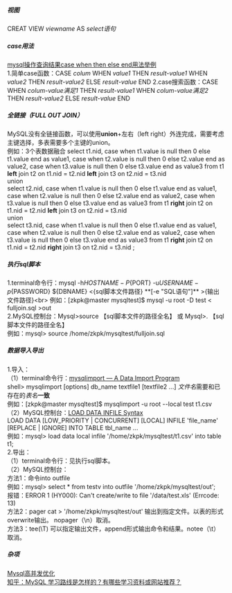 ##### 视图
CREAT VIEW *viewname* AS *select语句* <br>
##### case用法
[mysql操作查询结果case when then else end用法举例](https://www.cnblogs.com/clphp/p/6256207.html)<br>
1.简单case函数：CASE *colum* WHEN *value1* THEN *result-value1* WHEN *value2* THEN *result-value2* ELSE *result-value* END
2.case搜索函数：CASE WHEN *colum-value满足1* THEN *result-value1* WHEN *colum-value满足2* THEN *result-value2* ELSE *result-value* END
##### 全链接（FULL OUT JOIN）
MySQL没有全链接函数，可以使用**union**+左右（left right）外连完成，需要考虑主键选择，多表需要多个主键的union。<br>
例如：3个表数据融合 select t1.nid, case when t1.value is null then 0 else t1.value end as value1, case when t2.value is null then 0 else t2.value end as value2, case when t3.value is null then 0 else t3.value end as value3 from t1 **left** join t2 on t1.nid = t2.nid **left** join t3 on t2.nid = t3.nid <br>
union <br>
select t2.nid, case when t1.value is null then 0 else t1.value end as value1, case when t2.value is null then 0 else t2.value end as value2, case when t3.value is null then 0 else t3.value end as value3 from t1 **right** join t2 on t1.nid = t2.nid **left** join t3 on t2.nid = t3.nid <br>
union <br>
select t3.nid, case when t1.value is null then 0 else t1.value end as value1, case when t2.value is null then 0 else t2.value end as value2, case when t3.value is null then 0 else t3.value end as value3 from t1 **right** join t2 on t1.nid = t2.nid **right** join t3 on t2.nid = t3.nid ;<br>
##### 执行sql脚本
1.terminal命令行：mysql -h${HOSTNAME}  -P${PORT}  -u${USERNAME} -p${PASSWORD} ${DBNAME} <{sql脚本文件路径} **[-e "SQL语句"]** >{输出文件路径}<br>
例如：[zkpk@master mysqltest]$ mysql -u root -D test < fulljoin.sql >out <br>
2.MySQL控制台：Mysql>source 【sql脚本文件的路径全名】 或 Mysql>\. 【sql脚本文件的路径全名】<br>
例如：mysql> source /home/zkpk/mysqltest/fulljoin.sql <br>
##### 数据导入导出
1.导入：<br>
（1）terminal命令行：[mysqlimport — A Data Import Program](https://dev.mysql.com/doc/refman/8.0/en/mysqlimport.html)<br>
shell> mysqlimport [options] db_name textfile1 [textfile2 ...] *文件名*需要和已存在的*表名***一致**<br>
例如：[zkpk@master mysqltest]$ mysqlimport -u root --local test t1.csv <br>
（2）MySQL控制台：[LOAD DATA INFILE Syntax](https://dev.mysql.com/doc/refman/8.0/en/load-data.html)<br>
LOAD DATA [LOW_PRIORITY | CONCURRENT] [LOCAL] INFILE 'file_name' [REPLACE | IGNORE] INTO TABLE tbl_name ... <br>
例如：mysql> load data local infile '/home/zkpk/mysqltest/t1.csv' into table t1;<br>
2.导出：<br>
（1）terminal命令行：见执行sql脚本。<br>
（2）MySQL控制台：<br>
方法1：命令into outfile<br>
例如：mysql> select * from testv into outfile '/home/zkpk/mysqltest/out';<br>
报错：ERROR 1 (HY000): Can't create/write to file '/data/test.xls' (Errcode: 13)<br>
方法2：pager cat > '/home/zkpk/mysqltest/out' 输出到指定文件。以表的形式overwrite输出。 nopager（\n）取消。<br>
方法3：tee(\T) 可以指定输出文件，append形式输出命令和结果。notee（\t）取消。<br>
##### 杂项
[Mysql高并发优化](https://www.cnblogs.com/wangchaozhi/p/5061378.html)<br>
[知乎：MySQL 学习路线是怎样的？有哪些学习资料或网站推荐？](https://www.zhihu.com/question/20931204)<br>
